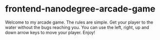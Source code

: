 frontend-nanodegree-arcade-game
===============================

Welcome to my arcade game. The rules are simple. Get your player to the water without the bugs reaching you. You can use the left, right, up and down arrow keys to move your player. Enjoy!
